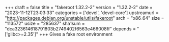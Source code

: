 +++
draft = false
title = "fakeroot 1.32.2-2"
version = "1.32.2-2"
date = "2023-11-12T23:03:33"
categories = ['devel', 'devel-core']
upstreamurl = "http://packages.debian.org/unstable/utils/fakeroot"
arch = "x86_64"
size = "113572"
usize = "285637"
sha1sum = "dca323614618791803b2749402f6563e466008ff"
depends = "['glibc>=2.35']"
+++
Gives a fake root environment